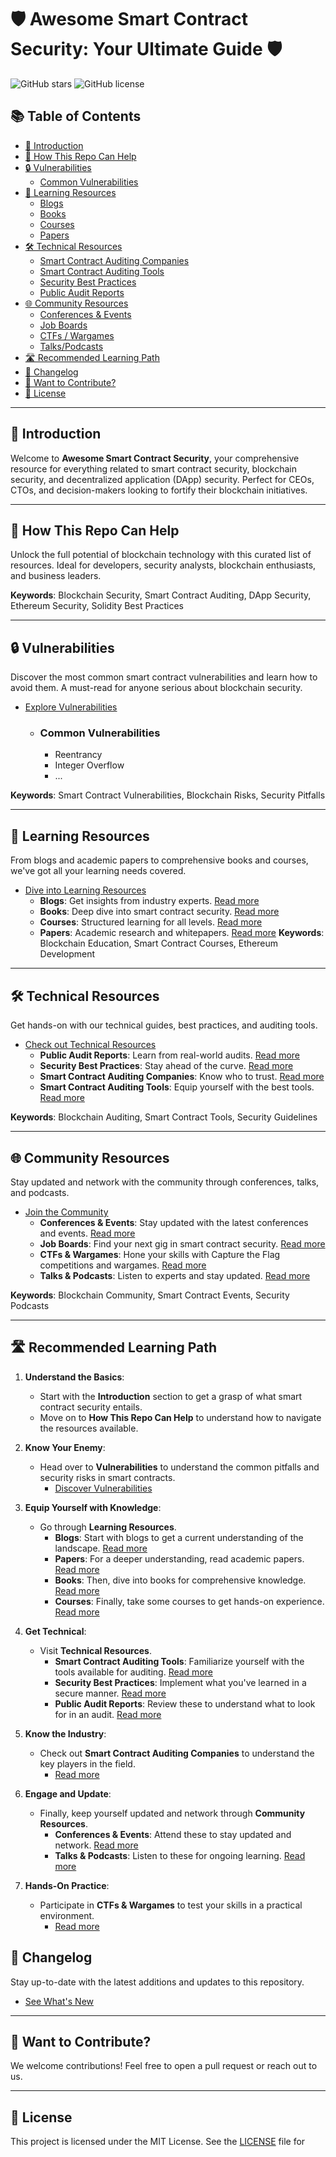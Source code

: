 # 🛡️ Awesome Smart Contract Security: Your Ultimate Guide 🛡️

![GitHub stars](https://img.shields.io/github/stars/your-username/Awesome-Smart-Contract-Security)
![GitHub license](https://img.shields.io/github/license/your-username/Awesome-Smart-Contract-Security)

## 📚 Table of Contents

- [🎯 Introduction](#-introduction)
- [🤝 How This Repo Can Help](#-how-this-repo-can-help)
- [🔒 Vulnerabilities](#-vulnerabilities)
  - [Common Vulnerabilities](#common-vulnerabilities)
- [📖 Learning Resources](#-learning-resources)
  - [Blogs](#blogs)
  - [Books](#books)
  - [Courses](#courses)
  - [Papers](#papers)
- [🛠️ Technical Resources](#-technical-resources)
  - [Smart Contract Auditing Companies](#smart-contract-auditing-companies)
  - [Smart Contract Auditing Tools](#smart-contract-auditing-tools)
  - [Security Best Practices](#security-best-practices)
  - [Public Audit Reports](#public-audit-reports)
- [🌐 Community Resources](#-community-resources)
  - [Conferences & Events](#conferences--events)
  - [Job Boards](#job-boards)
  - [CTFs / Wargames](#ctfs--wargames)
  - [Talks/Podcasts](#talkspodcasts)
- [🛣️ Recommended Learning Path](#-recommended-learning-path)
- [📜 Changelog](#-changelog)
- [🙏 Want to Contribute?](#-want-to-contribute)
- [📝 License](#-license)

---

## 🎯 Introduction

Welcome to **Awesome Smart Contract Security**, your comprehensive resource for everything related to smart contract security, blockchain security, and decentralized application (DApp) security. Perfect for CEOs, CTOs, and decision-makers looking to fortify their blockchain initiatives.

---

## 🤝 How This Repo Can Help

Unlock the full potential of blockchain technology with this curated list of resources. Ideal for developers, security analysts, blockchain enthusiasts, and business leaders.

**Keywords**: Blockchain Security, Smart Contract Auditing, DApp Security, Ethereum Security, Solidity Best Practices

---

## 🔒 Vulnerabilities

Discover the most common smart contract vulnerabilities and learn how to avoid them. A must-read for anyone serious about blockchain security.

- [Explore Vulnerabilities](./Vulnerabilities/README.md)
  - ### Common Vulnerabilities
    - Reentrancy
    - Integer Overflow
    - ...

**Keywords**: Smart Contract Vulnerabilities, Blockchain Risks, Security Pitfalls

---

## 📖 Learning Resources

From blogs and academic papers to comprehensive books and courses, we've got all your learning needs covered.

- [Dive into Learning Resources](./Learning_Resources/README.md)
  - **Blogs**: Get insights from industry experts. [Read more](./Learning_Resources/Blogs.md)
  - **Books**: Deep dive into smart contract security. [Read more](./Learning_Resources/Books.md)
  - **Courses**: Structured learning for all levels. [Read more](./Learning_Resources/Courses.md)
  - **Papers**: Academic research and whitepapers. [Read more](./Learning_Resources/Papers.md)
**Keywords**: Blockchain Education, Smart Contract Courses, Ethereum Development

---

## 🛠️ Technical Resources

Get hands-on with our technical guides, best practices, and auditing tools.

- [Check out Technical Resources](./Technical_Resources/README.md)
  - **Public Audit Reports**: Learn from real-world audits. [Read more](./Technical_Resources/Public_Audit_Reports.md)
  - **Security Best Practices**: Stay ahead of the curve. [Read more](./Technical_Resources/Security_Best_Practices.md)
  - **Smart Contract Auditing Companies**: Know who to trust. [Read more](./Technical_Resources/Smart_Contract_Auditing_Companies.md)
  - **Smart Contract Auditing Tools**: Equip yourself with the best tools. [Read more](./Technical_Resources/Smart_Contract_Auditing_Tools.md)

**Keywords**: Blockchain Auditing, Smart Contract Tools, Security Guidelines

---

## 🌐 Community Resources

Stay updated and network with the community through conferences, talks, and podcasts.

- [Join the Community](./Community/README.md)
  - **Conferences & Events**: Stay updated with the latest conferences and events. [Read more](./Community/Conferences_Events.md)
  - **Job Boards**: Find your next gig in smart contract security. [Read more](./Community/Job_Boards.md)
  - **CTFs & Wargames**: Hone your skills with Capture the Flag competitions and wargames. [Read more](./Community/CTFs_Wargames.md)
  - **Talks & Podcasts**: Listen to experts and stay updated. [Read more](./Community/Talks_Podcasts.md)


**Keywords**: Blockchain Community, Smart Contract Events, Security Podcasts

---

## 🛣️ Recommended Learning Path

1. **Understand the Basics**: 
    - Start with the **Introduction** section to get a grasp of what smart contract security entails.
    - Move on to **How This Repo Can Help** to understand how to navigate the resources available.

2. **Know Your Enemy**: 
    - Head over to **Vulnerabilities** to understand the common pitfalls and security risks in smart contracts.
        - [Discover Vulnerabilities](./Vulnerabilities/README.md)

3. **Equip Yourself with Knowledge**: 
    - Go through **Learning Resources**.
        - **Blogs**: Start with blogs to get a current understanding of the landscape. [Read more](./Learning_Resources/Blogs.md)
        - **Papers**: For a deeper understanding, read academic papers. [Read more](./Learning_Resources/Papers.md)
        - **Books**: Then, dive into books for comprehensive knowledge. [Read more](./Learning_Resources/Books.md)
        - **Courses**: Finally, take some courses to get hands-on experience. [Read more](./Learning_Resources/Courses.md)

4. **Get Technical**: 
    - Visit **Technical Resources**.
        - **Smart Contract Auditing Tools**: Familiarize yourself with the tools available for auditing. [Read more](./Technical_Resources/Smart_Contract_Auditing_Tools.md)
        - **Security Best Practices**: Implement what you've learned in a secure manner. [Read more](./Technical_Resources/Security_Best_Practices.md)
        - **Public Audit Reports**: Review these to understand what to look for in an audit. [Read more](./Technical_Resources/Public_Audit_Reports.md)

5. **Know the Industry**: 
    - Check out **Smart Contract Auditing Companies** to understand the key players in the field.
        - [Read more](./Technical_Resources/Smart_Contract_Auditing_Companies.md)

6. **Engage and Update**: 
    - Finally, keep yourself updated and network through **Community Resources**.
        - **Conferences & Events**: Attend these to stay updated and network. [Read more](./Community/Conferences_Events.md)
        - **Talks & Podcasts**: Listen to these for ongoing learning. [Read more](./Community/Talks_Podcasts.md)

7. **Hands-On Practice**: 
    - Participate in **CTFs & Wargames** to test your skills in a practical environment.
        - [Read more](./Community/CTFs_Wargames.md)


## 📜 Changelog

Stay up-to-date with the latest additions and updates to this repository.

- [See What's New](./Changelog/README.md)

---

## 🙏 Want to Contribute?

We welcome contributions! Feel free to open a pull request or reach out to us.

---

## 📝 License

This project is licensed under the MIT License. See the [LICENSE](./LICENSE) file for
